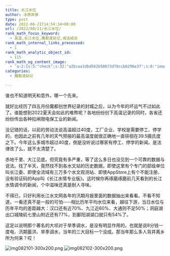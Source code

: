 ```yaml
---
title: 长江水位
author: 冰原奔狼
type: post
date: 2022-08-21T14:54:34+00:00
url: /2022/08/21/长江水位/
rank_math_focus_keyword:
  - 高温,长江水位,魔都渡劫记,咸话咸说
rank_math_internal_links_processed:
  - 1
rank_math_analytic_object_id:
  - 115
rank_math_og_content_image:
  - 'a:2:{s:5:"check";s:32:"a2bcaa1dbd562b58673d78ccb6296e37";s:6:"images";a:1:{i:0;i:319;}}'
categories:
  - 魔都渡劫记

---
```

谁也不知道明天和意外，哪一个先来。

就好比经历了四五月份魔都创世界纪录的封城之后，以为今年的坏运气不过如此了。谁能想到2022夏天会如此的难熬呢？各地纷纷创下高温记录的同时，各省还纷纷传出各种拉闸限电保工业的新闻。

没记错的话，以前的劳动法说高温超过40度，工厂企业、学校是需要停工、停学的，也因此之前有几年的天气预报的最高温度就很正确地一直徘徊在39.5摄氏度之下。今年这么多城市超过40度，倒是没听说过哪家有停工、停学的新闻。是法律改了么，就不太清楚了。

赤地千里、大江见底。但究竟有多严重，等了这么多日也没见到一个可靠的数据与说法。找了半天，竟然找不到各水文站的历史数据，即使这里有个专门的部级单位叫长江委、即使全流域有三万多个水文观测站、即使AppStore上有个不能注册、没有验证码的App叫《长江水情专业版》。这时候你再琢磨琢磨前几天看到的长江水情调令的新闻，个中滋味还真是耐人寻味。

不得已，只好利用长江水文网各年的汛期月报里面的数据抽出来看看。不看不知道，一看还真不是一般的可怕\----相比历年平均水位来看，越往下游，当日水位与历年平均的差距越大：汉口还有近70%、九江近60%、大通则不足50%；洞庭湖出口城陵矶七里山附近还有77%，到鄱阳湖湖口就只有54%了。

这足以说明那个著名的大坝对于旱季调水，是没有明显作用的。也就是说8分钱一度电、汛期蓄洪、旱季调水，当年的三大目标一个没成。那当年那么多人背井离乡所为何来？哎！

<img decoding="async" src="https://i0.wp.com/salty.vip/wp-content/uploads/2022/08/img082101.png?resize=300%2C200" alt="img082101-300x200.png" data-recalc-dims="1" />  
<img decoding="async" src="https://i0.wp.com/salty.vip/wp-content/uploads/2022/08/img082102.png?resize=300%2C240" alt="img082102-300x200.png" data-recalc-dims="1" />